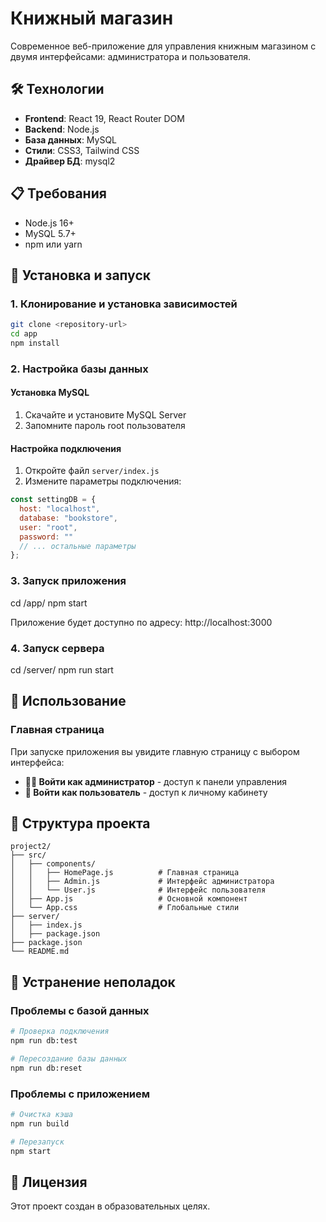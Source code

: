 # Книжный магазин

Современное веб-приложение для управления книжным магазином с двумя интерфейсами: администратора и пользователя.

## 🛠 Технологии

- **Frontend**: React 19, React Router DOM
- **Backend**: Node.js
- **База данных**: MySQL
- **Стили**: CSS3, Tailwind CSS
- **Драйвер БД**: mysql2

## 📋 Требования

- Node.js 16+ 
- MySQL 5.7+
- npm или yarn

## 🚀 Установка и запуск

### 1. Клонирование и установка зависимостей

```bash
git clone <repository-url>
cd app
npm install
```

### 2. Настройка базы данных

#### Установка MySQL
1. Скачайте и установите MySQL Server
2. Запомните пароль root пользователя

#### Настройка подключения
1. Откройте файл `server/index.js`
2. Измените параметры подключения:
```javascript
const settingDB = {
  host: "localhost",
  database: "bookstore",
  user: "root",
  password: ""
  // ... остальные параметры
};
```

### 3. Запуск приложения

cd /app/
npm start

Приложение будет доступно по адресу: http://localhost:3000

### 4. Запуск сервера

cd /server/
npm run start

## 🎯 Использование

### Главная страница
При запуске приложения вы увидите главную страницу с выбором интерфейса:
- **👨‍💼 Войти как администратор** - доступ к панели управления
- **👤 Войти как пользователь** - доступ к личному кабинету

## 📁 Структура проекта

```
project2/
├── src/
│   ├── components/
│   │   ├── HomePage.js          # Главная страница
│   │   ├── Admin.js             # Интерфейс администратора
│   │   └── User.js              # Интерфейс пользователя
│   ├── App.js                   # Основной компонент
│   └── App.css                  # Глобальные стили
├── server/
│   ├── index.js                
│   ├── package.json
├── package.json
└── README.md
```


## 🐛 Устранение неполадок

### Проблемы с базой данных
```bash
# Проверка подключения
npm run db:test

# Пересоздание базы данных
npm run db:reset
```

### Проблемы с приложением
```bash
# Очистка кэша
npm run build

# Перезапуск
npm start
```

## 📝 Лицензия

Этот проект создан в образовательных целях.
